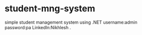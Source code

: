 # student-mng-system
simple student management system using .NET 
username:admin 
password:pa 
LinkedIn:Nikhlesh .
